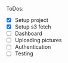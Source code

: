 ToDos:

- [x] Setup project
- [x] Setup s3 fetch
- [ ] Dashboard
- [ ] Uploading pictures
- [ ] Authentication
- [ ] Testing
